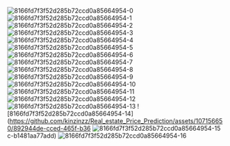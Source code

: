 ![8166fd7f3f52d285b72ccd0a85664954-0](https://github.com/kinzinzz/Real_estate_Price_Prediction/assets/107156650/fb64144e-be20-4519-b016-bb83d11ccad4)
![8166fd7f3f52d285b72ccd0a85664954-1](https://github.com/kinzinzz/Real_estate_Price_Prediction/assets/107156650/4a95fdbb-d57b-42aa-9005-ad23a2066459)
![8166fd7f3f52d285b72ccd0a85664954-2](https://github.com/kinzinzz/Real_estate_Price_Prediction/assets/107156650/f63a0a78-9ea2-4d93-a668-8836aad31a17)
![8166fd7f3f52d285b72ccd0a85664954-3](https://github.com/kinzinzz/Real_estate_Price_Prediction/assets/107156650/7fecdffb-970a-4638-a28c-dee1587b638b)
![8166fd7f3f52d285b72ccd0a85664954-4](https://github.com/kinzinzz/Real_estate_Price_Prediction/assets/107156650/03c05b31-742d-4982-a365-949337df42c4)
![8166fd7f3f52d285b72ccd0a85664954-5](https://github.com/kinzinzz/Real_estate_Price_Prediction/assets/107156650/bb48e773-fd76-46d2-bf1d-0b8fc3ee7b09)
![8166fd7f3f52d285b72ccd0a85664954-6](https://github.com/kinzinzz/Real_estate_Price_Prediction/assets/107156650/22867e71-38fa-4cce-8f3c-462c4284f38e)
![8166fd7f3f52d285b72ccd0a85664954-7](https://github.com/kinzinzz/Real_estate_Price_Prediction/assets/107156650/583be020-d474-4e12-b51f-c3e7b6c70580)
![8166fd7f3f52d285b72ccd0a85664954-8](https://github.com/kinzinzz/Real_estate_Price_Prediction/assets/107156650/5c0fb023-a935-4c44-b04d-309eae7fe46d)
![8166fd7f3f52d285b72ccd0a85664954-9](https://github.com/kinzinzz/Real_estate_Price_Prediction/assets/107156650/8c624496-010f-44b2-83b9-00beb052dc46)
![8166fd7f3f52d285b72ccd0a85664954-10](https://github.com/kinzinzz/Real_estate_Price_Prediction/assets/107156650/c9879c85-fc2e-47ed-ac54-de9e01c4185a)
![8166fd7f3f52d285b72ccd0a85664954-11](https://github.com/kinzinzz/Real_estate_Price_Prediction/assets/107156650/639f1dc0-f752-4f7c-98fd-a1c28ab8546b)
![8166fd7f3f52d285b72ccd0a85664954-12](https://github.com/kinzinzz/Real_estate_Price_Prediction/assets/107156650/d2333fdf-8567-4221-9700-924c640a18bb)
![8166fd7f3f52d285b72ccd0a85664954-13](https://github.com/kinzinzz/Real_estate_Price_Prediction/assets/107156650/9a8d643e-df78-45d8-be68-8d27cf6d324d)
![8166fd7f3f52d285b72ccd0a85664954-14](https://github.com/kinzinzz/Real_estate_Price_Prediction/assets/107156650/892944de-cced-465f-b36
![8166fd7f3f52d285b72ccd0a85664954-15](https://github.com/kinzinzz/Real_estate_Price_Prediction/assets/107156650/48e0d5a5-b560-492e-8ce7-aa6610970b56)
c-b1481aa77add)
![8166fd7f3f52d285b72ccd0a85664954-16](https://github.com/kinzinzz/Real_estate_Price_Prediction/assets/107156650/4e2c83ff-cced-45b6-8bde-d521e63558ae)
